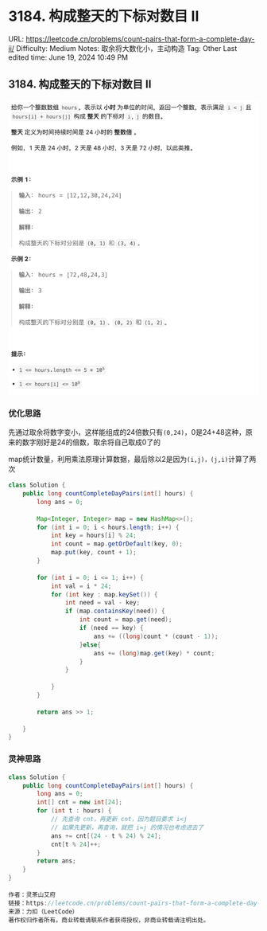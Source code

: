 # 3184. 构成整天的下标对数目 II

URL: https://leetcode.cn/problems/count-pairs-that-form-a-complete-day-ii/
Difficulty: Medium
Notes: 取余将大数化小，主动构造
Tag: Other
Last edited time: June 19, 2024 10:49 PM

## **3184. 构成整天的下标对数目 II**

![Untitled](3184%20%E6%9E%84%E6%88%90%E6%95%B4%E5%A4%A9%E7%9A%84%E4%B8%8B%E6%A0%87%E5%AF%B9%E6%95%B0%E7%9B%AE%20II/Untitled.png)

### 优化思路

先通过取余将数字变小，这样能组成的24倍数只有`(0,24)`，0是24+48这种，原来的数字刚好是24的倍数，取余将自己取成0了的

map统计数量，利用乘法原理计算数据，最后除以2是因为`(i,j)，(j,i)`计算了两次

```java
class Solution {
    public long countCompleteDayPairs(int[] hours) {
        long ans = 0;

        Map<Integer, Integer> map = new HashMap<>();
        for (int i = 0; i < hours.length; i++) {
            int key = hours[i] % 24;
            int count = map.getOrDefault(key, 0);
            map.put(key, count + 1);
        }

        for (int i = 0; i <= 1; i++) {
            int val = i * 24;
            for (int key : map.keySet()) {
                int need = val - key;
                if (map.containsKey(need)) {
                    int count = map.get(need);
                    if (need == key) {
                        ans += ((long)count * (count - 1));
                    }else{
                        ans += (long)map.get(key) * count;
                    }
                }

            }
        }

        return ans >> 1;

    }
}
```

### 灵神思路

```java
class Solution {
    public long countCompleteDayPairs(int[] hours) {
        long ans = 0;
        int[] cnt = new int[24];
        for (int t : hours) {
            // 先查询 cnt，再更新 cnt，因为题目要求 i<j
            // 如果先更新，再查询，就把 i=j 的情况也考虑进去了
            ans += cnt[(24 - t % 24) % 24];
            cnt[t % 24]++;
        }
        return ans;
    }
}

作者：灵茶山艾府
链接：https://leetcode.cn/problems/count-pairs-that-form-a-complete-day-ii/solutions/2812385/tao-lu-mei-ju-you-wei-hu-zuo-pythonjavac-3vhv/
来源：力扣（LeetCode）
著作权归作者所有。商业转载请联系作者获得授权，非商业转载请注明出处。
```